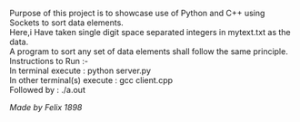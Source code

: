 
Purpose of this project is to showcase use of Python and C++ using Sockets to sort data elements. <br>
Here,i Have taken single digit space separated integers in mytext.txt as the data. <br>
A program to sort any set of data elements shall follow the same principle. <br>
Instructions to Run :-  <br>
In terminal execute : python server.py <br>
In other terminal(s) execute : gcc client.cpp <br>
Followed by : ./a.out <br>



*Made by Felix 1898*
